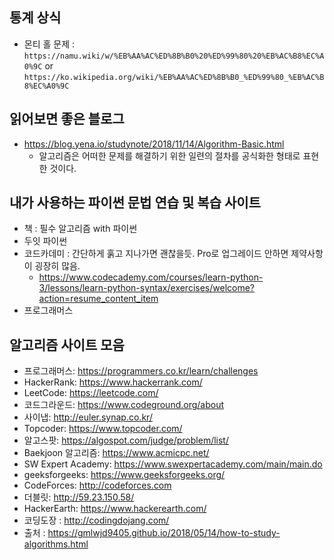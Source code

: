 통계 상식
---
* 몬티 홀 문제 : `https://namu.wiki/w/%EB%AA%AC%ED%8B%B0%20%ED%99%80%20%EB%AC%B8%EC%A0%9C` or
                `https://ko.wikipedia.org/wiki/%EB%AA%AC%ED%8B%B0_%ED%99%80_%EB%AC%B8%EC%A0%9C`



읽어보면 좋은 블로그
---
* https://blog.yena.io/studynote/2018/11/14/Algorithm-Basic.html
    * 알고리즘은 어떠한 문제를 해결하기 위한 일련의 절차를 공식화한 형태로 표현한 것이다.

내가 사용하는 파이썬 문법 연습 및 복습 사이트
---
* 책 : 필수 알고리즘 with 파이썬
* 두잇 파이썬
* 코드카데미 : 간단하게 훍고 지나가면 괜찮을듯. Pro로 업그레이드 안하면 제약사항이 굉장히 많음.
    * https://www.codecademy.com/courses/learn-python-3/lessons/learn-python-syntax/exercises/welcome?action=resume_content_item
* 프로그래머스

알고리즘 사이트 모음
---
* 프로그래머스: https://programmers.co.kr/learn/challenges
* HackerRank: https://www.hackerrank.com/
* LeetCode: https://leetcode.com/
* 코드그라운드: https://www.codeground.org/about
* 사이냅: http://euler.synap.co.kr/
* Topcoder: https://www.topcoder.com/
* 알고스팟: https://algospot.com/judge/problem/list/
* Baekjoon 알고리즘: https://www.acmicpc.net/
* SW Expert Academy: https://www.swexpertacademy.com/main/main.do
* geeksforgeeks: https://www.geeksforgeeks.org/
* CodeForces: http://codeforces.com
* 더블릿: http://59.23.150.58/
* HackerEarth: https://www.hackerearth.com/
* 코딩도장 : http://codingdojang.com/
* 출처 : https://gmlwjd9405.github.io/2018/05/14/how-to-study-algorithms.html
